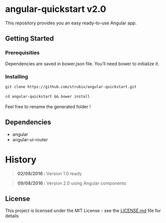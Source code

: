# angular-quickstart v2.0

This repository provides you an easy ready-to-use Angular app. 

## Getting Started

### Prerequisities

Dependencies are saved in bower.json file. You'll need bower to initialize it.

### Installing

`git clone https://github.com/strubix/angular-quickstart.git` <br /><br />
`cd angular-quickstart && bower install` <br /><br />
Feel free to rename the generated folder !

## Dependencies

* angular
* angular-ui-router

# History
>**02/08/2016 :** Version 1.0 ready <br>

>**09/08/2016 :** Version 2.0 using Angular components

## License

This project is licensed under the MIT License - see the [LICENSE.md](LICENSE.md) file for details
